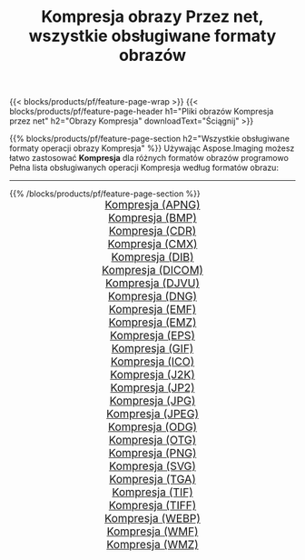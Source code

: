 ﻿---
title: Kompresja obrazy Przez net, wszystkie obsługiwane formaty obrazów 
weight: 3920
url: /pl/net/compress 
lang: pl
langdirlevel: 2
locales: zh-hans,ja,it,ru,de,es,fr,nl,id,lt,pl,pt,vi,tr,ko,zh-hant,ar,hi,th,sv,cs,uk,he
description: Używając Aspose.Imaging możesz łatwo Kompresja obrazy Via net
---

{{< blocks/products/pf/feature-page-wrap >}}
{{< blocks/products/pf/feature-page-header h1="Pliki obrazów Kompresja przez net" h2="Obrazy Kompresja" downloadText="Ściągnij" >}}


{{% blocks/products/pf/feature-page-section  h2="Wszystkie obsługiwane formaty operacji obrazy Kompresja" %}}
Używając Aspose.Imaging możesz łatwo zastosować **Kompresja** dla różnych formatów obrazów programowo
<br/>
Pełna lista obsługiwanych operacji Kompresja według formatów obrazu:
<hr/>
{{% /blocks/products/pf/feature-page-section %}}
<div class="container-fluid productfamilypage bg-gray">
    <div class="convertypes bg-gray agp-content section">
        <div class="container">
		<div class="row other-converters" style="gap: 10px;font-size: 19px;text-align:center;">
		    <div class='col-md-2 other-converter remove-lp remove-rp'><a href="/imaging/pl/net/compress/apng" style="padding:15px;">Kompresja (APNG)</a></div><div class='col-md-2 other-converter remove-lp remove-rp'><a href="/imaging/pl/net/compress/bmp" style="padding:15px;">Kompresja (BMP)</a></div><div class='col-md-2 other-converter remove-lp remove-rp'><a href="/imaging/pl/net/compress/cdr" style="padding:15px;">Kompresja (CDR)</a></div><div class='col-md-2 other-converter remove-lp remove-rp'><a href="/imaging/pl/net/compress/cmx" style="padding:15px;">Kompresja (CMX)</a></div><div class='col-md-2 other-converter remove-lp remove-rp'><a href="/imaging/pl/net/compress/dib" style="padding:15px;">Kompresja (DIB)</a></div><div class='col-md-2 other-converter remove-lp remove-rp'><a href="/imaging/pl/net/compress/dicom" style="padding:15px;">Kompresja (DICOM)</a></div><div class='col-md-2 other-converter remove-lp remove-rp'><a href="/imaging/pl/net/compress/djvu" style="padding:15px;">Kompresja (DJVU)</a></div><div class='col-md-2 other-converter remove-lp remove-rp'><a href="/imaging/pl/net/compress/dng" style="padding:15px;">Kompresja (DNG)</a></div><div class='col-md-2 other-converter remove-lp remove-rp'><a href="/imaging/pl/net/compress/emf" style="padding:15px;">Kompresja (EMF)</a></div><div class='col-md-2 other-converter remove-lp remove-rp'><a href="/imaging/pl/net/compress/emz" style="padding:15px;">Kompresja (EMZ)</a></div><div class='col-md-2 other-converter remove-lp remove-rp'><a href="/imaging/pl/net/compress/eps" style="padding:15px;">Kompresja (EPS)</a></div><div class='col-md-2 other-converter remove-lp remove-rp'><a href="/imaging/pl/net/compress/gif" style="padding:15px;">Kompresja (GIF)</a></div><div class='col-md-2 other-converter remove-lp remove-rp'><a href="/imaging/pl/net/compress/ico" style="padding:15px;">Kompresja (ICO)</a></div><div class='col-md-2 other-converter remove-lp remove-rp'><a href="/imaging/pl/net/compress/j2k" style="padding:15px;">Kompresja (J2K)</a></div><div class='col-md-2 other-converter remove-lp remove-rp'><a href="/imaging/pl/net/compress/jp2" style="padding:15px;">Kompresja (JP2)</a></div><div class='col-md-2 other-converter remove-lp remove-rp'><a href="/imaging/pl/net/compress/jpg" style="padding:15px;">Kompresja (JPG)</a></div><div class='col-md-2 other-converter remove-lp remove-rp'><a href="/imaging/pl/net/compress/jpeg" style="padding:15px;">Kompresja (JPEG)</a></div><div class='col-md-2 other-converter remove-lp remove-rp'><a href="/imaging/pl/net/compress/odg" style="padding:15px;">Kompresja (ODG)</a></div><div class='col-md-2 other-converter remove-lp remove-rp'><a href="/imaging/pl/net/compress/otg" style="padding:15px;">Kompresja (OTG)</a></div><div class='col-md-2 other-converter remove-lp remove-rp'><a href="/imaging/pl/net/compress/png" style="padding:15px;">Kompresja (PNG)</a></div><div class='col-md-2 other-converter remove-lp remove-rp'><a href="/imaging/pl/net/compress/svg" style="padding:15px;">Kompresja (SVG)</a></div><div class='col-md-2 other-converter remove-lp remove-rp'><a href="/imaging/pl/net/compress/tga" style="padding:15px;">Kompresja (TGA)</a></div><div class='col-md-2 other-converter remove-lp remove-rp'><a href="/imaging/pl/net/compress/tif" style="padding:15px;">Kompresja (TIF)</a></div><div class='col-md-2 other-converter remove-lp remove-rp'><a href="/imaging/pl/net/compress/tiff" style="padding:15px;">Kompresja (TIFF)</a></div><div class='col-md-2 other-converter remove-lp remove-rp'><a href="/imaging/pl/net/compress/webp" style="padding:15px;">Kompresja (WEBP)</a></div><div class='col-md-2 other-converter remove-lp remove-rp'><a href="/imaging/pl/net/compress/wmf" style="padding:15px;">Kompresja (WMF)</a></div><div class='col-md-2 other-converter remove-lp remove-rp'><a href="/imaging/pl/net/compress/wmz" style="padding:15px;">Kompresja (WMZ)</a></div>
                </div>
        </div>
    </div>
</div>
<br/>
